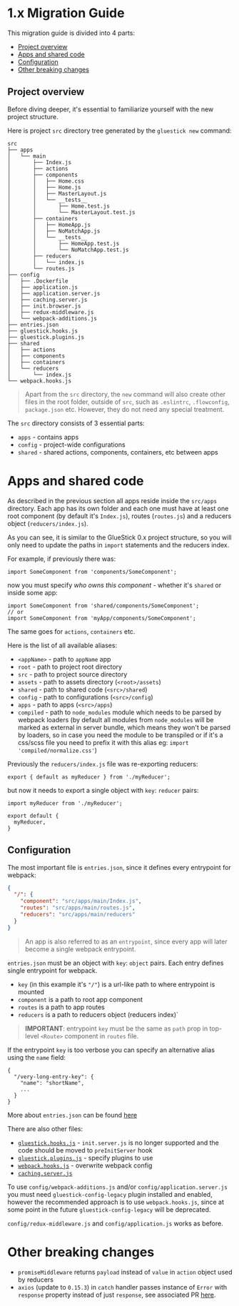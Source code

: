 # 1.x Migration Guide

This migration guide is divided into 4 parts:
- [Project overview](#project-overview)
- [Apps and shared code](#apps-and-shared-code)
- [Configuration](#configuration)
- [Other breaking changes](#other-breaking-changes)

## Project overview

Before diving deeper, it's essential to familiarize yourself with the new project structure.

Here is project `src` directory tree generated by the `gluestick new` command:
```
src
├── apps
│   └── main
│       ├── Index.js
│       ├── actions
│       ├── components
│       │   ├── Home.css
│       │   ├── Home.js
│       │   ├── MasterLayout.js
│       │   └── __tests__
│       │       ├── Home.test.js
│       │       └── MasterLayout.test.js
│       ├── containers
│       │   ├── HomeApp.js
│       │   ├── NoMatchApp.js
│       │   └── __tests__
│       │       ├── HomeApp.test.js
│       │       └── NoMatchApp.test.js
│       ├── reducers
│       │   └── index.js
│       └── routes.js
├── config
│   ├── .Dockerfile
│   ├── application.js
│   ├── application.server.js
│   ├── caching.server.js
│   ├── init.browser.js
│   ├── redux-middleware.js
│   └── webpack-additions.js
├── entries.json
├── gluestick.hooks.js
├── gluestick.plugins.js
├── shared
│   ├── actions
│   ├── components
│   ├── containers
│   └── reducers
│       └── index.js
└── webpack.hooks.js
```

> Apart from the `src` directory, the `new` command will also create other files in the root folder, outside of `src`, such as `.eslintrc`, `.flowconfig`, `package.json` etc. However, they do not need any special treatment.

The `src` directory consists of 3 essential parts:
- `apps` - contains apps
- `config` - project-wide configurations
- `shared` - shared actions, components, containers, etc between apps

# Apps and shared code

As described in the previous section all apps reside inside the `src/apps` directory. Each app has its own folder and each one must have at least one root component (by default it's `Index.js`), routes (`routes.js`) and a reducers object (`reducers/index.js`).

As you can see, it is similar to the GlueStick 0.x project structure, so you will only need to update the paths in `import` statements and the reducers index.

For example, if previously there was:
```
import SomeComponent from 'components/SomeComponent';
```
now you must specify *who owns this component* - whether it's `shared` or inside some app:
```
import SomeComponent from 'shared/components/SomeComponent';
// or
import SomeComponent from 'myApp/components/SomeComponent';
```
The same goes for `actions`, `containers` etc.

Here is the list of all available aliases:
- `<appName>` - path to `appName` app
- `root` - path to project root directory
- `src` - path to project source directory
- `assets` - path to assets directory (`<root>/assets`)
- `shared` - path to shared code (`<src>/shared`)
- `config` - path to configurations (`<src>/config`)
- `apps` - path to apps (`<src>/apps`)
- `compiled` - path to `node_modules` module which needs to be parsed by webpack loaders (by default all modules from `node_modules` will be marked as external in server bundle, which means they won't be parsed by loaders, so in case you need the module to be transpiled or if it's a css/scss file you need to prefix it with this alias eg: `import 'compiled/normalize.css'`)

Previously the `reducers/index.js` file was re-exporting reducers:
```
export { default as myReducer } from './myReducer';
```
but now it needs to export a single object with `key`: `reducer` pairs:
```
import myReducer from './myReducer';

export default {
  myReducer,
}
```

## Configuration
The most important file is `entries.json`, since it defines every entrypoint for webpack:
```json
{
  "/": {
    "component": "src/apps/main/Index.js",
    "routes": "src/apps/main/routes.js",
    "reducers": "src/apps/main/reducers"
  }
}
```

> An app is also referred to as an `entrypoint`, since every app will later become a single webpack entrypoint.

`entries.json` must be an object with `key`: `object` pairs. Each entry defines single entrypoint for webpack.

- `key` (in this example it's `"/"`) is a url-like path to where entrypoint is mounted
- `component` is a path to root app component
- `routes` is a path to app routes
- `reducers` is a path to reducers object (reducers index)`

> __IMPORTANT__: entrypoint `key` must be the same as `path` prop in top-level `<Route>` component in `routes` file.

If the entrypoint `key` is too verbose you can specify an alternative alias using the `name` field:
```
{
  "/very-long-entry-key": {
    "name": "shortName",
    ...
  }
}
```

More about `entries.json` can be found [here](./Apps.md)

There are also other files:
- [`gluestick.hooks.js`](./CachingAndHooks.md#hooks) - `init.server.js` is no longer supported and the code should be moved to `preInitServer` hook
- [`gluestick.plugins.js`](./Plugins.md) - specify plugins to use
- [`webpack.hooks.js`](./CachingAndHooks.md#webpack-hooks) - overwrite webpack config
- [`caching.server.js`](./CachingAndHooks.md#caching)

To use `config/webpack-additions.js` and/or `config/application.server.js` you must need `gluestick-config-legacy` plugin installed and enabled, however the recommended approach is to use `webpack.hooks.js`, since at some point in the future `gluestick-config-legacy` will be deprecated.

`config/redux-middleware.js` and `config/application.js` works as before.

# Other breaking changes
- `promiseMiddleware` returns `payload` instead of `value` in `action` object used by reducers
- `axios` (update to `0.15.3`) in `catch` handler passes instance of `Error` with `response` property instead of just `response`, see associated PR [here](https://github.com/mzabriskie/axios/pull/345/files#diff-b19c56bc1192e2f4840a79ffebfe1d7bR18).
